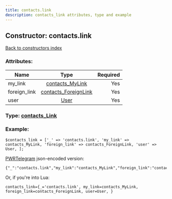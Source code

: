 ```yaml
---
title: contacts.link
description: contacts_link attributes, type and example
---
```

## Constructor: contacts.link  
[Back to constructors index](index.md)



### Attributes:

| Name     |    Type       | Required |
|----------|:-------------:|---------:|
|my\_link|[contacts\_MyLink](../types/contacts_MyLink.md) | Yes|
|foreign\_link|[contacts\_ForeignLink](../types/contacts_ForeignLink.md) | Yes|
|user|[User](../types/User.md) | Yes|



### Type: [contacts\_Link](../types/contacts_Link.md)


### Example:

```
$contacts_link = ['_' => 'contacts.link', 'my_link' => contacts_MyLink, 'foreign_link' => contacts_ForeignLink, 'user' => User, ];
```  

[PWRTelegram](https://pwrtelegram.xyz) json-encoded version:

```
{"_":"contacts.link","my_link":"contacts_MyLink","foreign_link":"contacts_ForeignLink","user":"User"}
```


Or, if you're into Lua:  


```
contacts_link={_='contacts.link', my_link=contacts_MyLink, foreign_link=contacts_ForeignLink, user=User, }

```


